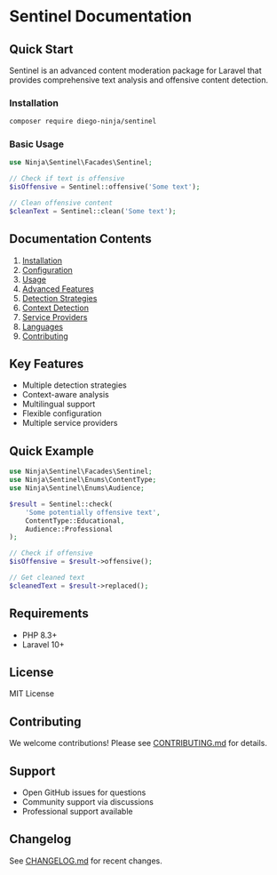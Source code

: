 # Sentinel Documentation

## Quick Start

Sentinel is an advanced content moderation package for Laravel that provides comprehensive text analysis and offensive content detection.

### Installation

```bash
composer require diego-ninja/sentinel
```

### Basic Usage

```php
use Ninja\Sentinel\Facades\Sentinel;

// Check if text is offensive
$isOffensive = Sentinel::offensive('Some text');

// Clean offensive content
$cleanText = Sentinel::clean('Some text');
```

## Documentation Contents

1. [Installation](INSTALLATION.md)
2. [Configuration](CONFIGURATION.md)
3. [Usage](USAGE.md)
4. [Advanced Features](ADVANCED_FEATURES.md)
5. [Detection Strategies](STRATEGIES.md)
6. [Context Detection](CONTEXT_DETECTION.md)
7. [Service Providers](PROVIDERS.md)
8. [Languages](LANGUAGES.md)
9. [Contributing](CONTRIBUTING.md)

## Key Features

- Multiple detection strategies
- Context-aware analysis
- Multilingual support
- Flexible configuration
- Multiple service providers

## Quick Example

```php
use Ninja\Sentinel\Facades\Sentinel;
use Ninja\Sentinel\Enums\ContentType;
use Ninja\Sentinel\Enums\Audience;

$result = Sentinel::check(
    'Some potentially offensive text', 
    ContentType::Educational, 
    Audience::Professional
);

// Check if offensive
$isOffensive = $result->offensive();

// Get cleaned text
$cleanedText = $result->replaced();
```

## Requirements

- PHP 8.3+
- Laravel 10+

## License

MIT License

## Contributing

We welcome contributions! Please see [CONTRIBUTING.md](CONTRIBUTING.md) for details.

## Support

- Open GitHub issues for questions
- Community support via discussions
- Professional support available

## Changelog

See [CHANGELOG.md](CHANGELOG.md) for recent changes.